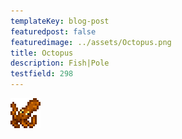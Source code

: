 ```yaml
---
templateKey: blog-post
featuredpost: false
featuredimage: ../assets/Octopus.png
title: Octopus
description: Fish|Pole
testfield: 298
---
```

![Octopus](../assets/Octopus.png)